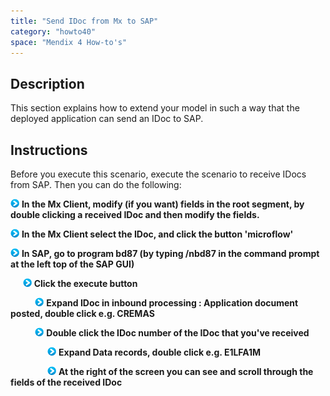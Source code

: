 ```yaml
---
title: "Send IDoc from Mx to SAP"
category: "howto40"
space: "Mendix 4 How-to's"
---
```

## Description

This section explains how to extend your model in such a way that the deployed application can send an IDoc to SAP.

## Instructions

Before you execute this scenario, execute the scenario to receive IDocs from SAP.
Then you can do the following:

![](attachments/819203/917932.png) **In the Mx Client, modify (if you want) fields in the root segment, by double clicking a received IDoc and then modify the fields.**

![](attachments/819203/917932.png) **In the Mx Client select the IDoc, and click the button 'microflow'**

![](attachments/819203/917932.png) **In SAP, go to program bd87 (by typing /nbd87 in the command prompt at the left top of the SAP GUI)**

     ![](attachments/819203/917932.png) **Click the execute button**

          ![](attachments/819203/917932.png) **Expand IDoc in inbound processing : Application document posted, double click e.g. CREMAS**

          ![](attachments/819203/917932.png) **Double click the IDoc number of the IDoc that you've received**

               ![](attachments/819203/917932.png) **Expand Data records, double click e.g. E1LFA1M**

               ![](attachments/819203/917932.png) **At the right of the screen you can see and scroll through the fields of the received IDoc**